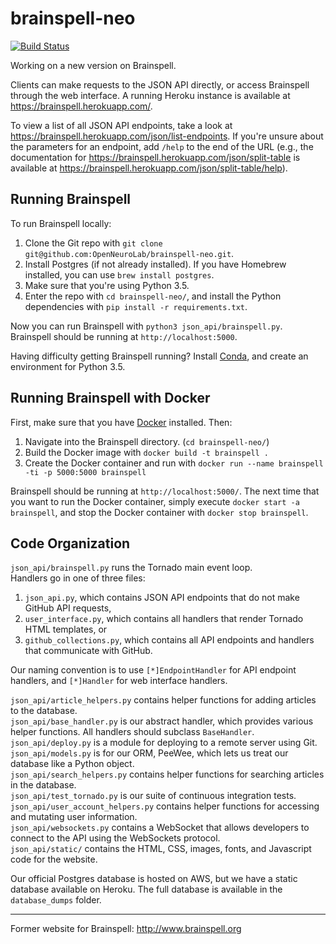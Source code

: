 # brainspell-neo

[![Build Status](https://travis-ci.org/OpenNeuroLab/brainspell-neo.svg?branch=master)](https://travis-ci.org/OpenNeuroLab/brainspell-neo)

Working on a new version on Brainspell.

Clients can make requests to the JSON API directly, or access Brainspell through the web interface. A running Heroku instance is available at https://brainspell.herokuapp.com/. 

To view a list of all JSON API endpoints, take a look at https://brainspell.herokuapp.com/json/list-endpoints. If you're unsure about the parameters for an endpoint, add `/help` to the end of the URL (e.g., the documentation for https://brainspell.herokuapp.com/json/split-table is available at https://brainspell.herokuapp.com/json/split-table/help).

## Running Brainspell

To run Brainspell locally:  
1) Clone the Git repo with `git clone git@github.com:OpenNeuroLab/brainspell-neo.git`.
2) Install Postgres (if not already installed). If you have Homebrew installed, you can use `brew install postgres`.
3) Make sure that you're using Python 3.5.
4) Enter the repo with `cd brainspell-neo/`, and install the Python dependencies with `pip install -r requirements.txt`.

Now you can run Brainspell with `python3 json_api/brainspell.py`. Brainspell should be running at `http://localhost:5000`.

Having difficulty getting Brainspell running? Install [Conda](https://conda.io/docs/get-started.html), and create an environment for Python 3.5.

## Running Brainspell with Docker

First, make sure that you have [Docker](https://docs.docker.com/engine/installation/) installed. Then:  
1) Navigate into the Brainspell directory. (`cd brainspell-neo/`)
2) Build the Docker image with `docker build -t brainspell .`
3) Create the Docker container and run with `docker run --name brainspell -ti -p 5000:5000 brainspell`

Brainspell should be running at `http://localhost:5000/`. The next time that you want to run the Docker container, simply execute `docker start -a brainspell`, and stop the Docker container with `docker stop brainspell`.

## Code Organization

`json_api/brainspell.py` runs the Tornado main event loop.  
Handlers go in one of three files:
1. `json_api.py`, which contains JSON API endpoints that do not make GitHub API requests,
2. `user_interface.py`, which contains all handlers that render Tornado HTML templates, or
3. `github_collections.py`, which contains all API endpoints and handlers that communicate with GitHub.

Our naming convention is to use `[*]EndpointHandler` for API endpoint handlers, and `[*]Handler` for web interface handlers. 
 
`json_api/article_helpers.py` contains helper functions for adding articles to the database.  
`json_api/base_handler.py` is our abstract handler, which provides various helper functions. All handlers should subclass `BaseHandler`.  
`json_api/deploy.py` is a module for deploying to a remote server using Git.  
`json_api/models.py` is for our ORM, PeeWee, which lets us treat our database like a Python object.   
`json_api/search_helpers.py` contains helper functions for searching articles in the database.   
`json_api/test_tornado.py` is our suite of continuous integration tests.  
`json_api/user_account_helpers.py` contains helper functions for accessing and mutating user information.  
`json_api/websockets.py` contains a WebSocket that allows developers to connect to the API using the WebSockets protocol.   
`json_api/static/` contains the HTML, CSS, images, fonts, and Javascript code for the website.

Our official Postgres database is hosted on AWS, but we have a static database available on Heroku. The full database is available in the `database_dumps` folder.

---

Former website for Brainspell: http://www.brainspell.org
